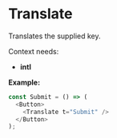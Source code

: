 # Translate

Translates the supplied key.

Context needs:
* **intl**

**Example:**
```js
const Submit = () => (
  <Button>
    <Translate t="Submit" />
  </Button>
);
```
